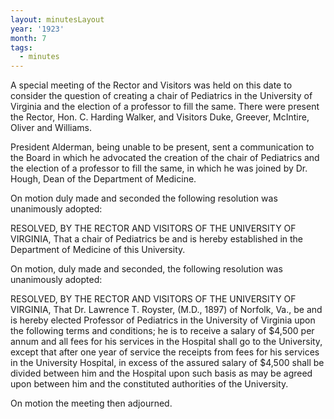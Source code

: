 ```yaml
---
layout: minutesLayout
year: '1923'
month: 7
tags:
  - minutes
---
```

A special meeting of the Rector and Visitors was held on this date to consider the question of creating a chair of Pediatrics in the University of Virginia and the election of a professor to fill the same. There were present the Rector, Hon. C. Harding Walker, and Visitors Duke, Greever, McIntire, Oliver and Williams.

President Alderman, being unable to be present, sent a communication to the Board in which he advocated the creation of the chair of Pediatrics and the election of a professor to fill the same, in which he was joined by Dr. Hough, Dean of the Department of Medicine.

On motion duly made and seconded the following resolution was unanimously adopted:

RESOLVED, BY THE RECTOR AND VISITORS OF THE UNIVERSITY OF VIRGINIA, That a chair of Pediatrics be and is hereby established in the Department of Medicine of this University.

On motion, duly made and seconded, the following resolution was unanimously adopted:

RESOLVED, BY THE RECTOR AND VISITORS OF THE UNIVERSITY OF VIRGINIA, That Dr. Lawrence T. Royster, (M.D., 1897) of Norfolk, Va., be and is hereby elected Professor of Pediatrics in the University of Virginia upon the following terms and conditions; he is to receive a salary of $4,500 per annum and all fees for his services in the Hospital shall go to the University, except that after one year of service the receipts from fees for his services in the University Hospital, in excess of the assured salary of $4,500 shall be divided between him and the Hospital upon such basis as may be agreed upon between him and the constituted authorities of the University.

On motion the meeting then adjourned.
